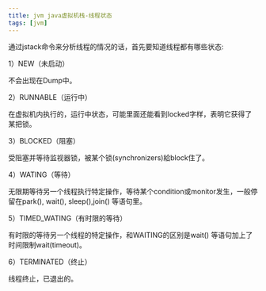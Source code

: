 ```yaml
---
title: jvm java虚拟机栈-线程状态
tags: [jvm]
---
```


通过jstack命令来分析线程的情况的话，首先要知道线程都有哪些状态:

1）NEW（未启动）

不会出现在Dump中。

2）RUNNABLE（运行中）

在虚拟机内执行的，运行中状态，可能里面还能看到locked字样，表明它获得了某把锁。

3）BLOCKED（阻塞）

受阻塞并等待监视器锁，被某个锁(synchronizers)給block住了。

4）WATING（等待）

无限期等待另一个线程执行特定操作，等待某个condition或monitor发生，一般停留在park(), wait(), sleep(),join() 等语句里。

5）TIMED_WATING（有时限的等待）

有时限的等待另一个线程的特定操作，和WAITING的区别是wait() 等语句加上了时间限制wait(timeout)。

6）TERMINATED（终止）

线程终止，已退出的。
